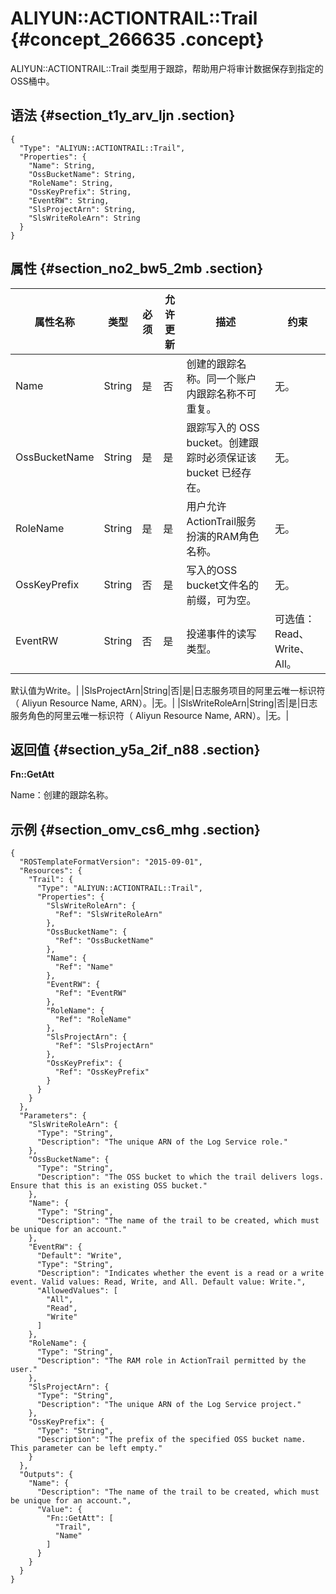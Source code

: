 # ALIYUN::ACTIONTRAIL::Trail {#concept_266635 .concept}

ALIYUN::ACTIONTRAIL::Trail 类型用于跟踪，帮助用户将审计数据保存到指定的OSS桶中。

## 语法 {#section_t1y_arv_ljn .section}

``` {#codeblock_mxt_4ex_3w6 .language-json}
{
  "Type": "ALIYUN::ACTIONTRAIL::Trail",
  "Properties": {
    "Name": String,
    "OssBucketName": String,
    "RoleName": String,
    "OssKeyPrefix": String,
    "EventRW": String,
    "SlsProjectArn": String,
    "SlsWriteRoleArn": String
  }
}            
```

## 属性 {#section_no2_bw5_2mb .section}

|属性名称|类型|必须|允许更新|描述|约束|
|----|--|--|----|--|--|
|Name|String|是|否|创建的跟踪名称。同一个账户内跟踪名称不可重复。|无。|
|OssBucketName|String|是|是|跟踪写入的 OSS bucket。创建跟踪时必须保证该 bucket 已经存在。|无。|
|RoleName|String|是|是|用户允许 ActionTrail服务扮演的RAM角色名称。|无。|
|OssKeyPrefix|String|否|是|写入的OSS bucket文件名的前缀，可为空。|无。|
|EventRW|String|否|是|投递事件的读写类型。| 可选值：Read、Write、All。

 默认值为Write。|
|SlsProjectArn|String|否|是|日志服务项目的阿里云唯一标识符（ Aliyun Resource Name, ARN）。|无。|
|SlsWriteRoleArn|String|否|是|日志服务角色的阿里云唯一标识符（ Aliyun Resource Name, ARN）。|无。|

## 返回值 {#section_y5a_2if_n88 .section}

**Fn::GetAtt**

Name：创建的跟踪名称。

## 示例 {#section_omv_cs6_mhg .section}

``` {#codeblock_k6k_j5c_vgs .language-json}
{
  "ROSTemplateFormatVersion": "2015-09-01",
  "Resources": {
    "Trail": {
      "Type": "ALIYUN::ACTIONTRAIL::Trail",
      "Properties": {
        "SlsWriteRoleArn": {
          "Ref": "SlsWriteRoleArn"
        },
        "OssBucketName": {
          "Ref": "OssBucketName"
        },
        "Name": {
          "Ref": "Name"
        },
        "EventRW": {
          "Ref": "EventRW"
        },
        "RoleName": {
          "Ref": "RoleName"
        },
        "SlsProjectArn": {
          "Ref": "SlsProjectArn"
        },
        "OssKeyPrefix": {
          "Ref": "OssKeyPrefix"
        }
      }
    }
  },
  "Parameters": {
    "SlsWriteRoleArn": {
      "Type": "String",
      "Description": "The unique ARN of the Log Service role."
    },
    "OssBucketName": {
      "Type": "String",
      "Description": "The OSS bucket to which the trail delivers logs. Ensure that this is an existing OSS bucket."
    },
    "Name": {
      "Type": "String",
      "Description": "The name of the trail to be created, which must be unique for an account."
    },
    "EventRW": {
      "Default": "Write",
      "Type": "String",
      "Description": "Indicates whether the event is a read or a write event. Valid values: Read, Write, and All. Default value: Write.",
      "AllowedValues": [
        "All",
        "Read",
        "Write"
      ]
    },
    "RoleName": {
      "Type": "String",
      "Description": "The RAM role in ActionTrail permitted by the user."
    },
    "SlsProjectArn": {
      "Type": "String",
      "Description": "The unique ARN of the Log Service project."
    },
    "OssKeyPrefix": {
      "Type": "String",
      "Description": "The prefix of the specified OSS bucket name. This parameter can be left empty."
    }
  },
  "Outputs": {
    "Name": {
      "Description": "The name of the trail to be created, which must be unique for an account.",
      "Value": {
        "Fn::GetAtt": [
          "Trail",
          "Name"
        ]
      }
    }
  }
}
```

